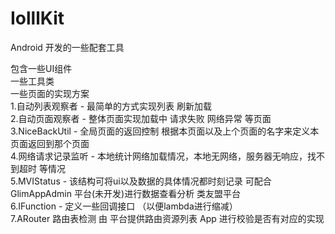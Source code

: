 # IolllKit
Android 开发的一些配套工具  

包含一些UI组件    
一些工具类  
一些页面的实现方案  
1.自动列表观察者 - 最简单的方式实现列表 刷新加载  
2.自动页面观察者 - 整体页面实现加载中 请求失败 网络异常 等页面  
3.NiceBackUtil - 全局页面的返回控制 根据本页面以及上个页面的名字来定义本页面返回到那个页面  
4.网络请求记录监听 - 本地统计网络加载情况，本地无网络，服务器无响应，找不到超时 等情况  
5.MVIStatus - 该结构可将ui以及数据的具体情况都时刻记录 可配合 GlimAppAdmin 平台(未开发)进行数据查看分析 类友盟平台  
6.IFunction - 定义一些回调接口 （以便lambda进行缩减）  
7.ARouter 路由表检测 由 平台提供路由资源列表 App 进行校验是否有对应的实现
